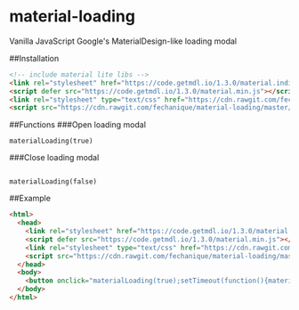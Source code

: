 # material-loading
Vanilla JavaScript Google's MaterialDesign-like loading modal

##Installation
```html
<!-- include material lite libs -->
<link rel="stylesheet" href="https://code.getmdl.io/1.3.0/material.indigo-pink.min.css">
<script defer src="https://code.getmdl.io/1.3.0/material.min.js"></script>
<link rel="stylesheet" type="text/css" href="https://cdn.rawgit.com/fechanique/material-loading/master/material-loading.css">
<script src="https://cdn.rawgit.com/fechanique/material-loading/master/material-loading.js"></script>
```
##Functions
###Open loading modal
```javscript
materialLoading(true)
```

###Close loading modal
```javscript

materialLoading(false)
```

##Example
```html
<html>
  <head>
    <link rel="stylesheet" href="https://code.getmdl.io/1.3.0/material.indigo-pink.min.css">
    <script defer src="https://code.getmdl.io/1.3.0/material.min.js"></script>
    <link rel="stylesheet" type="text/css" href="https://cdn.rawgit.com/fechanique/material-loading/master/material-loading.css">
    <script src="https://cdn.rawgit.com/fechanique/material-loading/master/material-loading.js"></script>
  </head>
  <body>
    <button onclick="materialLoading(true);setTimeout(function(){materialLoading(false)},3000)">Open loading modal</button>
  </body>
</html>
```
